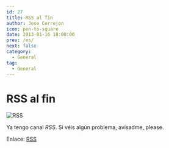 ```yaml
---
id: 27
title: RSS al fin
author: Jose Cerrejon
icon: pen-to-square
date: 2013-01-16 18:00:00
prev: /es/
next: false
category:
  - General
tag:
  - General
---
```


# RSS al fin

![RSS](/css/images/rss-32.png)

Ya tengo canal *RSS*. Si véis algún problema, avisadme, please.

Enlace: [RSS](/rss.php?lang=es)
